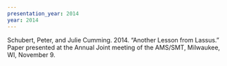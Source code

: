 ```yaml
---
presentation_year: 2014
year: 2014
---
```


Schubert, Peter, and Julie Cumming. 2014. “Another Lesson from Lassus.” Paper presented at the Annual Joint meeting of the AMS/SMT, Milwaukee, WI, November 9.